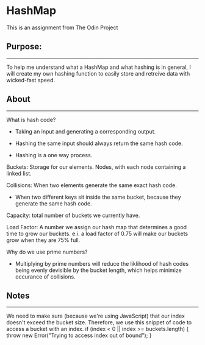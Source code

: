 # HashMap

This is an assignment from The Odin Project

## Purpose:

---

To help me understand what a HashMap and what hashing is in general, I will create my own hashing function to easily store and retreive data with wicked-fast speed.

## About

---

What is hash code?

- Taking an input and generating a corresponding output.

- Hashing the same input should always return the same hash code.

- Hashing is a one way process.

Buckets: Storage for our elements. Nodes, with each node containing a linked list.

Collisions: When two elements generate the same exact hash code.

- When two different keys sit inside the same bucket, because they generate the same hash code.

Capacity: total number of buckets we currently have.

Load Factor: A number we assign our hash map that determines a good time to grow our buckets.
e.i. a load factor of 0.75 will make our buckets grow when they are 75% full.

Why do we use prime numbers?

- Multiplying by prime numbers will reduce the liklihood of hash codes being evenly devisible by the bucket length, which helps minimize occurance of collisions.

## Notes

---

We need to make sure (because we're using JavaScript) that our index doesn't exceed the bucket size. Therefore, we use this snippet of code to access a bucket with an index.
if (index < 0 || index >= buckets.length) {
throw new Error("Trying to access index out of bound");
}
